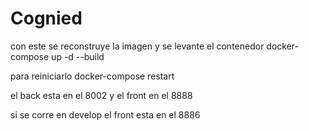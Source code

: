 # Cognied
con este se reconstruye la imagen y se levante el contenedor 
 docker-compose up -d --build 

para reiniciarlo 
 docker-compose restart


el back esta en el 8002 y el front en el 8888

si se corre en develop el front esta en el 8886 